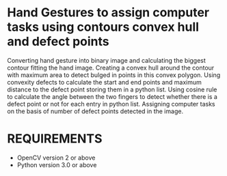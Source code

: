 # Hand Gestures to assign computer tasks using contours convex hull and defect points

Converting hand gesture into binary image and calculating the biggest contour fitting the hand image. Creating a convex hull around the contour with maximum area to detect bulged in points in this convex polygon. Using convexity defects to calculate the start and end points and maximum distance to the defect point storing them in a python list. Using cosine rule to calculate the angle between the two fingers to detect whether there is a defect point or not for each entry in python list. Assigning computer tasks on the basis of number of defect points detected in the image.

# REQUIREMENTS

* OpenCV version 2 or above
* Python version 3.0 or above
